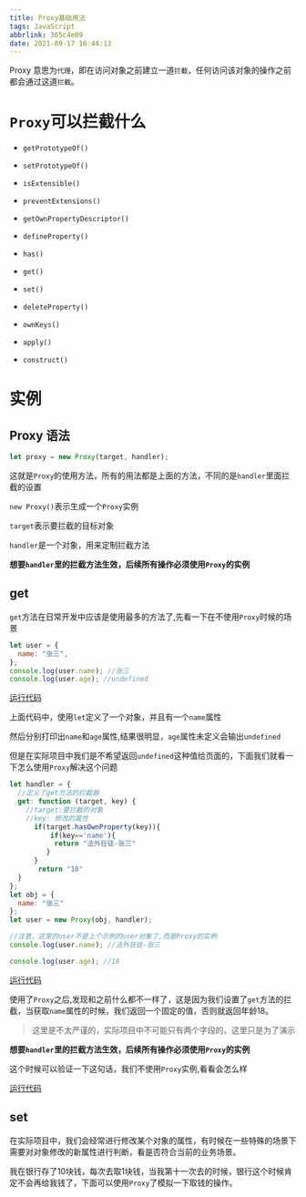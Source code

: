 ```yaml
---
title: Proxy基础用法
tags: JavaScript
abbrlink: 365c4e09
date: 2021-09-17 16:44:13
---
```


Proxy 意思为`代理`，即在访问对象之前建立一道`拦截`，任何访问该对象的操作之前都会通过这道`拦截`。

# `Proxy`可以拦截什么

- `getPrototypeOf()`

- `setPrototypeOf()`

- `isExtensible()`

- `preventExtensions()`

- `getOwnPropertyDescriptor()`

- `defineProperty()`
- `has()`
- `get()`
- `set()`
- `deleteProperty()`
- `ownKeys()`
- `apply()`
- `construct()`

# 实例

## Proxy 语法

```javascript
let proxy = new Proxy(target, handler);
```

这就是`Proxy`的使用方法，所有的用法都是上面的方法，不同的是`handler`里面拦截的设置

`new Proxy()`表示生成一个`Proxy`实例

`target`表示要拦截的目标对象

`handler`是一个对象，用来定制拦截方法

**想要`handler`里的拦截方法生效，后续所有操作必须使用`Proxy`的实例**

## get

`get`方法在日常开发中应该是使用最多的方法了,先看一下在不使用`Proxy`时候的场景

```javascript
let user = {
  name: "张三",
};
console.log(user.name); //张三
console.log(user.age); //undefined
```

[运行代码](https://codepen.io/lizeze/pen/wveyzmm?editors=1011)

上面代码中，使用`let`定义了一个对象，并且有一个`name`属性

然后分别打印出`name`和`age`属性,结果很明显，`age`属性未定义会输出`undefined`

但是在实际项目中我们是不希望返回`undefined`这种值给页面的，下面我们就看一下怎么使用`Proxy`解决这个问题

```javascript
let handler = {
  //定义了get方法的拦截器
  get: function (target, key) {
    //target:要拦截的对象
    //key: 修改的属性
      if(target.hasOwnProperty(key)){
          if(key=='name'){
           return "法外狂徒-张三"
         }
      }
       return "18"
  }
};
let obj = {
  name: "张三"
};
let user = new Proxy(obj, handler);

//注意，这里的user不是上个示例的user对象了,而是Proxy的实例
console.log(user.name); //法外狂徒-张三

console.log(user.age); //18

```

[运行代码](https://codepen.io/lizeze/pen/OJgQRKw)

使用了`Proxy`之后,发现和之前什么都不一样了，这是因为我们设置了`get`方法的拦截，当获取`name`属性的时候，我们返回一个固定的值，否则就返回年龄18。

>这里是不太严谨的，实际项目中不可能只有两个字段的，这里只是为了演示

**想要`handler`里的拦截方法生效，后续所有操作必须使用`Proxy`的实例**

这个时候可以验证一下这句话，我们不使用`Proxy`实例,看看会怎么样

[运行代码](https://codepen.io/lizeze/pen/wveyoEV?editors=1111)

## set

在实际项目中，我们会经常进行修改某个对象的属性，有时候在一些特殊的场景下需要对对象修改的新属性进行判断，看是否符合当前的业务场景。

我在银行存了10块钱，每次去取1块钱，当我第十一次去的时候，银行这个时候肯定不会再给我钱了，下面可以使用`Proxy`了模拟一下取钱的操作。